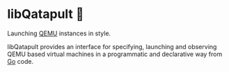 # libQatapult 🚀

Launching [QEMU](https://www.qemu.org/) instances in style.

libQatapult provides an interface for specifying, launching and observing QEMU based virtual machines in a programmatic and declarative way from [Go](https://go.dev/) code.
